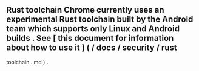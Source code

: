 #
Rust
toolchain
Chrome
currently
uses
an
experimental
Rust
toolchain
built
by
the
Android
team
which
supports
only
Linux
and
Android
builds
.
See
[
this
document
for
information
about
how
to
use
it
]
(
/
docs
/
security
/
rust
-
toolchain
.
md
)
.
